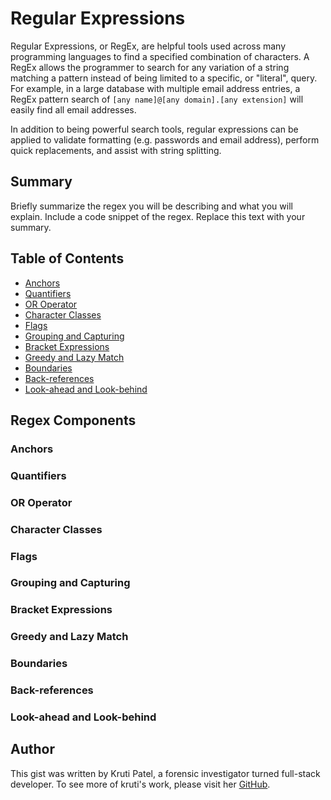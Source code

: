 # Regular Expressions

Regular Expressions, or RegEx, are helpful tools used across many programming languages to find a specified combination of characters.  A RegEx allows the programmer to search for any variation of a string matching a pattern instead of being limited to a specific, or "literal", query.  For example, in a large database with multiple email address entries, a RegEx pattern search of `[any name]@[any domain].[any extension]` will easily find all email addresses.

In addition to being powerful search tools, regular expressions can be applied to validate formatting (e.g. passwords and email address), perform quick replacements, and assist with string splitting.

## Summary

Briefly summarize the regex you will be describing and what you will explain. Include a code snippet of the regex. Replace this text with your summary.

## Table of Contents

- [Anchors](#anchors)
- [Quantifiers](#quantifiers)
- [OR Operator](#or-operator)
- [Character Classes](#character-classes)
- [Flags](#flags)
- [Grouping and Capturing](#grouping-and-capturing)
- [Bracket Expressions](#bracket-expressions)
- [Greedy and Lazy Match](#greedy-and-lazy-match)
- [Boundaries](#boundaries)
- [Back-references](#back-references)
- [Look-ahead and Look-behind](#look-ahead-and-look-behind)

## Regex Components

### Anchors

### Quantifiers

### OR Operator

### Character Classes

### Flags

### Grouping and Capturing

### Bracket Expressions

### Greedy and Lazy Match

### Boundaries

### Back-references

### Look-ahead and Look-behind

## Author

This gist was written by Kruti Patel, a forensic investigator turned full-stack developer.  To see more of kruti's work, please visit her [GitHub](https://github.com/krutipatel07).